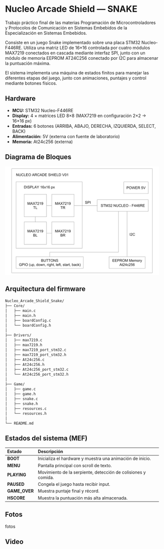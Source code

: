 # Nucleo Arcade Shield — SNAKE 

Trabajo práctico final de las materias Programación de Microcontroladores y Protocolos de Comunicación en Sistemas Embebidos de la Especialización en Sistemas Embebidos.

Consiste en un juego Snake implementado sobre una placa STM32 Nucleo-F446RE. Utiliza una matriz LED de 16×16 controlada por cuatro módulos MAX7219 conectados en cascada mediante interfaz SPI, junto con un módulo de memoria EEPROM AT24C256 conectado por I2C para almacenar la puntuación máxima.
  
El sistema implementa una máquina de estados finitos para manejar las diferentes etapas del juego, junto con animaciones, puntajes y control mediante botones físicos.

##  Hardware

- **MCU:** STM32 Nucleo-F446RE  
- **Display:** 4 × matrices LED 8×8 (MAX7219 en configuración 2×2 → 16×16 px)  
- **Entradas:** 6 botones (ARRIBA, ABAJO, DERECHA, IZQUIERDA, SELECT, BACK)  
- **Alimentación:** 5V (externa con fuente de laboratorio)  
- **Memoria:** At24c256 (externa)  

## Diagrama de Bloques

![Diagrama de bloques del Hardware](Imagenes/diagramaDeBloques.jpg)

## Arquitectura del firmware

```text
Nucleo_Arcade_Shield_Snake/
├── Core/
│   ├── main.c
│   ├── main.h
│   ├── boardConfig.c
│   └── boardConfig.h
│
├── Drivers/
│   ├── max7219.c
│   ├── max7219.h
│   ├── max7219_port_stm32.c
│   ├── max7219_port_stm32.h
│   ├── At24c256.c
│   ├── At24c256.h
│   ├── At24c256_port_stm32.c
│   └── At24c256_port_stm32.h
│
├── Game/
│   ├── game.c
│   ├── game.h
│   ├── snake.c
│   ├── snake.h
│   ├── resources.c
│   └── resources.h
│
└── README.md
```

## Estados del sistema (MEF)
| Estado | Descripción |
|:--|:--|
| **BOOT** | Inicializa el hardware y muestra una animación de inicio. |
| **MENU** | Pantalla principal con scroll de texto. |
| **PLAYING** | Movimiento de la serpiente, detección de colisiones y comida. |
| **PAUSED** | Congela el juego hasta recibir input. |
| **GAME_OVER** | Muestra puntaje final y récord. |
| **HSCORE** |  Muestra la puntuación más alta almacenada. |


## Fotos

fotos

## Video
